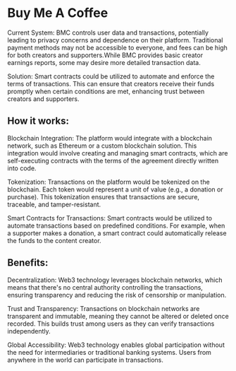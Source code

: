 # Buy Me A Coffee

Current System:  BMC controls user data and transactions, potentially leading to privacy concerns and dependence on their platform. Traditional payment methods may not be accessible to everyone, and fees can be high for both creators and supporters.While BMC provides basic creator earnings reports, some may desire more detailed transaction data.

Solution: Smart contracts could be utilized to automate and enforce the terms of transactions. This can ensure that creators receive their funds promptly when certain conditions are met, enhancing trust between creators and supporters.

## How it works: 

Blockchain Integration: The platform would integrate with a blockchain network, such as Ethereum or a custom blockchain solution. This integration would involve creating and managing smart contracts, which are self-executing contracts with the terms of the agreement directly written into code.

Tokenization: Transactions on the platform would be tokenized on the blockchain. Each token would represent a unit of value (e.g., a donation or purchase). This tokenization ensures that transactions are secure, traceable, and tamper-resistant.

Smart Contracts for Transactions: Smart contracts would be utilized to automate transactions based on predefined conditions. For example, when a supporter makes a donation, a smart contract could automatically release the funds to the content creator.

## Benefits: 
Decentralization: Web3 technology leverages blockchain networks, which means that there's no central authority controlling the transactions, ensuring transparency and reducing the risk of censorship or manipulation.

Trust and Transparency: Transactions on blockchain networks are transparent and immutable, meaning they cannot be altered or deleted once recorded. This builds trust among users as they can verify transactions independently.

Global Accessibility: Web3 technology enables global participation without the need for intermediaries or traditional banking systems. Users from anywhere in the world can participate in transactions.


